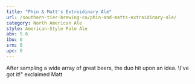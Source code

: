 ```yaml
---
title: "Phin & Matt's Extroidinary Ale"
url: /southern-tier-brewing-co/phin-and-matts-extroidinary-ale/
category: North American Ale
style: American-Style Pale Ale
abv: 5.6
ibu: 0
srm: 0
upc: 0
---
```

After sampling a wide array of great beers, the duo hit upon an idea.  \I've got it!\" exclaimed Matt
